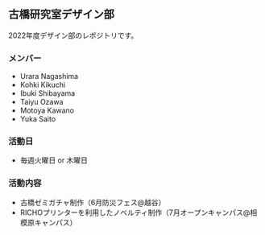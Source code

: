 ## 古橋研究室デザイン部 
2022年度デザイン部のレポジトリです。 

### メンバー
* Urara Nagashima
* Kohki Kikuchi
* Ibuki Shibayama
* Taiyu Ozawa
* Motoya Kawano
* Yuka Saito

### 活動日
* 毎週火曜日 or 木曜日

### 活動内容
* 古橋ゼミガチャ制作（6月防災フェス@越谷）
* RICHOプリンターを利用したノベルティ制作（7月オープンキャンパス@相模原キャンパス）






